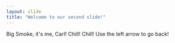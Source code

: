 ```yaml
---
layout: slide
title: "Welcome to our second slide!"
---
```

Big Smoke, it's me, Carl! Chill! Chill!
Use the left arrow to go back!
